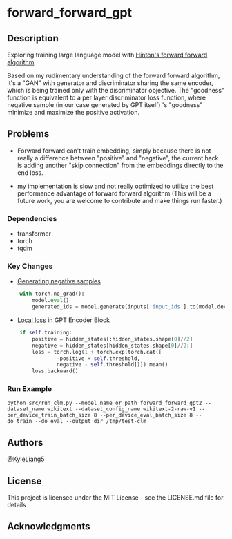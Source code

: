 # forward_forward_gpt
## Description

Exploring training large language model with [Hinton's forward forward algorithm](https://www.cs.toronto.edu/~hinton/FFA13.pdf).

Based on my rudimentary understanding of the forward forward algorithm, it's a "GAN" with generator and discriminator sharing the same encoder, which is being trained only with the discriminator objective. The "goodness" function is equivalent to a per layer discriminator loss function, where negative sample (in our case generated by GPT itself) 's "goodness" minimize and maximize the positive activation.

## Problems
* Forward forward can't train embedding, simply because there is not really a difference between "positive" and "negative", the current hack is adding another "skip connection" from the embeddings directly to the end loss.

* my implementation is slow and not really optimized to utilize the best performance advantage of forward forward algorithm (This will be a future work, you are welcome to contribute and make things run faster.)

### Dependencies

* transformer
* torch
* tqdm

### Key Changes
* [Generating negative samples](https://github.com/kyleliang919/forward_forward_gpt/blob/a60b8fd209f9f822bc4e9e3169255cc09aaccc1e/src/trainer.py#L45)
```python
    with torch.no_grad():
        model.eval()
        generated_ids = model.generate(inputs['input_ids'].to(model.device), attention_mask = inputs['attention_mask'].to(model.device), max_length = inputs['input_ids'].shape[-1] * 2)
```

* [Local loss](https://github.com/kyleliang919/forward_forward_gpt/blob/a60b8fd209f9f822bc4e9e3169255cc09aaccc1e/src/modeling_gpt2.py#L440) in GPT Encoder Block 
```python
    if self.training:
        positive = hidden_states[:hidden_states.shape[0]//2]
        negative = hidden_states[hidden_states.shape[0]//2:]
        loss = torch.log(1 + torch.exp(torch.cat([
                -positive + self.threshold,
                negative - self.threshold]))).mean()
        loss.backward()
```

### Run Example

```
python src/run_clm.py --model_name_or_path forward_forward_gpt2 --dataset_name wikitext --dataset_config_name wikitext-2-raw-v1 --per_device_train_batch_size 8 --per_device_eval_batch_size 8 --do_train --do_eval --output_dir /tmp/test-clm
```

## Authors
[@KyleLiang5](https://twitter.com/KyleLiang5)

## License

This project is licensed under the MIT License - see the LICENSE.md file for details

## Acknowledgments